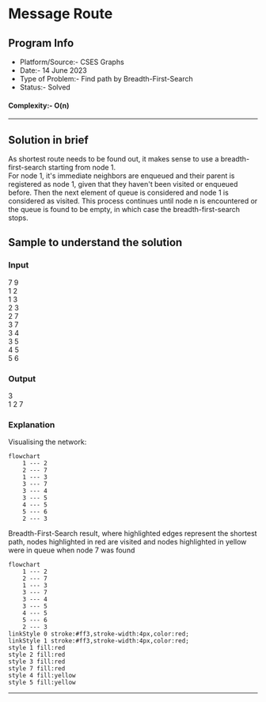 # Message Route
## Program Info
- Platform/Source:- CSES Graphs 
- Date:- 14 June 2023
- Type of Problem:- Find path by Breadth-First-Search 
- Status:- Solved
#### Complexity:- O(n) 
---
## Solution in brief

As shortest route needs to be found out, it makes sense to use a breadth-first-search starting from node 1.\
For node 1, it's immediate neighbors are enqueued and their parent is registered as node 1, given that they haven't been visited or enqueued before. Then the next element of queue is considered and node 1 is considered as visited.
This process continues until node n is encountered or the queue is found to be empty, in which case the breadth-first-search stops.

## Sample to understand the solution

### Input
7 9\
1 2\
1 3\
2 3\
2 7\
3 7\
3 4\
3 5\
4 5\
5 6

### Output
3\
1 2 7

### Explanation
Visualising the network:
```mermaid
flowchart
	1 --- 2
	2 --- 7
	1 --- 3
	3 --- 7
	3 --- 4
	3 --- 5
	4 --- 5
	5 --- 6
	2 --- 3
```

Breadth-First-Search result, where highlighted edges represent the shortest path, nodes highlighted in red are visited and nodes highlighted in yellow were in queue when node 7 was found
```mermaid
flowchart
	1 --- 2
	2 --- 7
	1 --- 3
	3 --- 7
	3 --- 4
	3 --- 5
	4 --- 5
	5 --- 6
	2 --- 3
linkStyle 0 stroke:#ff3,stroke-width:4px,color:red;
linkStyle 1 stroke:#ff3,stroke-width:4px,color:red;
style 1 fill:red
style 2 fill:red
style 3 fill:red
style 7 fill:red
style 4 fill:yellow
style 5 fill:yellow
```


---
